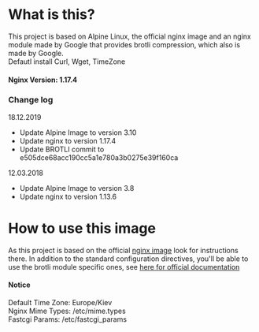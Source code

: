 # What is this?
This project is based on Alpine Linux, the official nginx image and an nginx module made by Google that provides brotli compression, which also is made by Google.
<br>
Defautl install Curl, Wget, TimeZone
<h4>Nginx Version: 1.17.4</h4>

<h3>Change log</h3>

18.12.2019
- Update Alpine Image to version 3.10
- Update nginx to version 1.17.4
- Update BROTLI commit to e505dce68acc190cc5a1e780a3b0275e39f160ca

12.03.2018
- Update Alpine Image to version 3.8
- Update nginx to version 1.13.6

# How to use this image
As this project is based on the official [nginx image](https://hub.docker.com/_/nginx/) look for instructions there. In addition to the standard configuration directives, you'll be able to use the brotli module specific ones, see [here for official documentation](https://github.com/google/ngx_brotli#configuration-directives)

<h4>Notice</h4>
Default Time Zone: Europe/Kiev<br>
Nginx Mime Types: /etc/mime.types<br>
Fastcgi Params: /etc/fastcgi_params<br>
